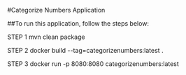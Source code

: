 #Categorize Numbers Application

##To run this application, follow the steps below:

STEP 1
mvn clean package

STEP 2
docker build --tag=categorizenumbers:latest .

STEP 3
docker run -p 8080:8080 categorizenumbers:latest

